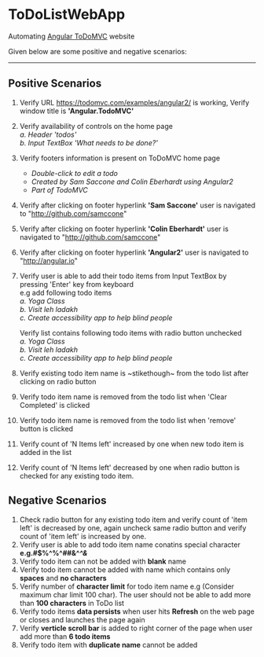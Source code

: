 # ToDoListWebApp
Automating [Angular ToDoMVC](https://todomvc.com/examples/angular2) website


Given below are some positive and negative scenarios: <hr />

## Positive Scenarios

1. Verify URL https://todomvc.com/examples/angular2/ is working, Verify window title is **'Angular.TodoMVC'**<br />

2. Verify availability of controls on the home page <br />
	<i>a. Header 'todos' </i><br />
	<i>b. Input TextBox 'What needs to be done?' </i><br />

3.  Verify footers information is present on ToDoMVC home page <br />
      <ul>
	<li><i>Double-click to edit a todo</i> </li>
	<li><i>Created by Sam Saccone and Colin Eberhardt using Angular2</i> </li>
	<li><i>Part of TodoMVC</i></li>
      </ul>
4.  Verify after clicking on footer hyperlink **'Sam Saccone'** user is navigated to "http://github.com/samccone" <br />

5.  Verify after clicking on footer hyperlink **'Colin Eberhardt'** user is navigated to "http://github.com/samccone" <br />

6.  Verify after clicking on footer hyperlink **'Angular2'** user is navigated to "http://angular.io" <br />

7.  Verify user is able to add their todo items from Input TextBox by pressing 'Enter' key from keyboard <br />
    e.g add following todo items <br />
      <i>a. Yoga Class </i><br />
      <i> b. Visit leh ladakh</i> <br />
      <i> c. Create accessibility app to help blind people </i><br />

    Verify list contains following todo items with radio button unchecked <br />
      <i> a. Yoga Class </i><br />
      <i> b. Visit leh ladakh </i><br />
      <i> c. Create accessibility app to help blind people </i><br />

8.  Verify existing todo item name is ~stikethough~ from the todo list after clicking on radio button <br />

9.  Verify todo item name is removed from the todo list when 'Clear Completed' is clicked <br />

10. Verify todo item name is removed from the todo list when 'remove' button is clicked <br />

11. Verify count of 'N Items left' increased by one when new todo item is added in the list <br />

12. Verify count of 'N Items left' decreased by one when radio button is checked for any existing todo item. <br />


## Negative Scenarios

1. Check radio button for any existing todo item and verify count of 'item left' is decreased by one, again uncheck same radio button and verify count of 'item left' is increased by one. <br />
2. Verify user is able to add todo item name conatins special character **e.g.#$%^%^##&^*^&*** <br />
3. Verify todo item can not be added with **blank** name <br />
4. Verify todo item cannot be added with name which contains only **spaces** and **no characters** <br />
5. Verify number of **character limit** for todo item name e.g (Consider maximum char limit 100 char). The user should not be able to add more than **100 characters** in ToDo list <br />
6. Verify todo items **data persists** when user hits **Refresh** on the web page or closes and launches the page again <br />
7. Verify **verticle scroll bar** is added to right corner of the page when user add more than **6 todo items** <br />
8. Verify todo item with **duplicate name** cannot be added <br />
